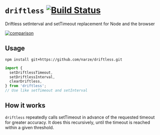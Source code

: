 # `driftless` [![Build Status](https://travis-ci.org/dbkaplun/driftless.svg?branch=master)](https://travis-ci.org/dbkaplun/driftless)

Driftless setInterval and setTimeout replacement for Node and the browser

[![comparison](https://github.com/dbkaplun/driftless/raw/master/comparison.gif)](https://asciinema.org/a/183890)

## Usage

```
npm install git+https://github.com/narze/driftless.git
```

```js
import {
  setDriftlessTimeout,
  setDriftlessInterval,
  clearDriftless,
} from 'driftless';
// Use like setTimeout and setInterval
```

## How it works

`driftless` repeatedly calls setTimeout in advance of the requested timeout for
greater accuracy. It does this recursively, until the timeout is reached within
a given threshold.
